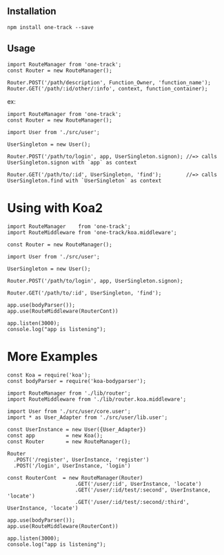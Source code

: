 Installation
------------

    npm install one-track --save

Usage 
-----

    import RouteManager from 'one-track';
    const Router = new RouteManager();

    Router.POST('/path/description', Function_Owner, 'function_name');
    Router.GET('/path/:id/other/:info', context, function_container);


ex:


    import RouteManager from 'one-track';
    const Router = new RouteManager();

    import User from './src/user';

    UserSingleton = new User();

    Router.POST('/path/to/login', app, UserSingleton.signon); //=> calls UserSingleton.signon with `app` as context

    Router.GET('/path/to/:id', UserSingleton, 'find');        //=> calls UserSingleton.find with `UserSingleton` as context


Using with Koa2 
===============

    import RouteManager    from 'one-track';
    import RouteMiddleware from 'one-track/koa.middleware';

    const Router = new RouteManager();

    import User from './src/user';

    UserSingleton = new User();

    Router.POST('/path/to/login', app, UserSingleton.signon); 

    Router.GET('/path/to/:id', UserSingleton, 'find');       

    app.use(bodyParser());
    app.use(RouteMiddleware(RouterCont))

    app.listen(3000);
    console.log("app is listening");


More Examples 
=============

    const Koa = require('koa');
    const bodyParser = require('koa-bodyparser');

    import RouteManager from './lib/router';
    import RouteMiddleware from './lib/router.koa.middleware';

    import User from './src/user/core.user';
    import * as User_Adapter from './src/user/lib.user';

    const UserInstance = new User({User_Adapter})
    const app          = new Koa();
    const Router       = new RouteManager();

    Router
      .POST('/register', UserInstance, 'register')
      .POST('/login', UserInstance, 'login')

    const RouterCont  = new RouteManager(Router)
                          .GET('/user/:id', UserInstance, 'locate')
                          .GET('/user/:id/test/:second', UserInstance, 'locate')
                          .GET('/user/:id/test/:second/:third', UserInstance, 'locate')

    app.use(bodyParser());
    app.use(RouteMiddleware(RouterCont))

    app.listen(3000);
    console.log("app is listening");

